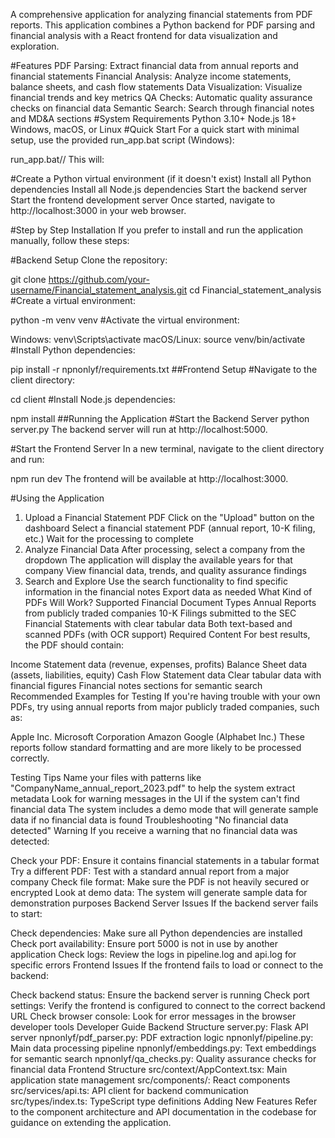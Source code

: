 A comprehensive application for analyzing financial statements from PDF reports. This application combines a Python backend for PDF parsing and financial analysis with a React frontend for data visualization and exploration.

#Features
PDF Parsing: Extract financial data from annual reports and financial statements
Financial Analysis: Analyze income statements, balance sheets, and cash flow statements
Data Visualization: Visualize financial trends and key metrics
QA Checks: Automatic quality assurance checks on financial data
Semantic Search: Search through financial notes and MD&A sections
#System Requirements
Python 3.10+
Node.js 18+
Windows, macOS, or Linux
#Quick Start
For a quick start with minimal setup, use the provided run_app.bat script (Windows):

run_app.bat//
This will:

#Create a Python virtual environment (if it doesn't exist)
Install all Python dependencies
Install all Node.js dependencies
Start the backend server
Start the frontend development server
Once started, navigate to http://localhost:3000 in your web browser.

#Step by Step Installation
If you prefer to install and run the application manually, follow these steps:

#Backend Setup
Clone the repository:

git clone https://github.com/your-username/Financial_statement_analysis.git
cd Financial_statement_analysis
#Create a virtual environment:

python -m venv venv
#Activate the virtual environment:

Windows:
venv\Scripts\activate
macOS/Linux:
source venv/bin/activate
#Install Python dependencies:

pip install -r npnonlyf/requirements.txt
##Frontend Setup
#Navigate to the client directory:

cd client
#Install Node.js dependencies:

npm install
##Running the Application
#Start the Backend Server
python server.py
The backend server will run at http://localhost:5000.

#Start the Frontend Server
In a new terminal, navigate to the client directory and run:

npm run dev
The frontend will be available at http://localhost:3000.

#Using the Application
1. Upload a Financial Statement PDF
Click on the "Upload" button on the dashboard
Select a financial statement PDF (annual report, 10-K filing, etc.)
Wait for the processing to complete
2. Analyze Financial Data
After processing, select a company from the dropdown
The application will display the available years for that company
View financial data, trends, and quality assurance findings
3. Search and Explore
Use the search functionality to find specific information in the financial notes
Export data as needed
What Kind of PDFs Will Work?
Supported Financial Document Types
Annual Reports from publicly traded companies
10-K Filings submitted to the SEC
Financial Statements with clear tabular data
Both text-based and scanned PDFs (with OCR support)
Required Content
For best results, the PDF should contain:

Income Statement data (revenue, expenses, profits)
Balance Sheet data (assets, liabilities, equity)
Cash Flow Statement data
Clear tabular data with financial figures
Financial notes sections for semantic search
Recommended Examples for Testing
If you're having trouble with your own PDFs, try using annual reports from major publicly traded companies, such as:

Apple Inc.
Microsoft Corporation
Amazon
Google (Alphabet Inc.)
These reports follow standard formatting and are more likely to be processed correctly.

Testing Tips
Name your files with patterns like "CompanyName_annual_report_2023.pdf" to help the system extract metadata
Look for warning messages in the UI if the system can't find financial data
The system includes a demo mode that will generate sample data if no financial data is found
Troubleshooting
"No financial data detected" Warning
If you receive a warning that no financial data was detected:

Check your PDF: Ensure it contains financial statements in a tabular format
Try a different PDF: Test with a standard annual report from a major company
Check file format: Make sure the PDF is not heavily secured or encrypted
Look at demo data: The system will generate sample data for demonstration purposes
Backend Server Issues
If the backend server fails to start:

Check dependencies: Make sure all Python dependencies are installed
Check port availability: Ensure port 5000 is not in use by another application
Check logs: Review the logs in pipeline.log and api.log for specific errors
Frontend Issues
If the frontend fails to load or connect to the backend:

Check backend status: Ensure the backend server is running
Check port settings: Verify the frontend is configured to connect to the correct backend URL
Check browser console: Look for error messages in the browser developer tools
Developer Guide
Backend Structure
server.py: Flask API server
npnonlyf/pdf_parser.py: PDF extraction logic
npnonlyf/pipeline.py: Main data processing pipeline
npnonlyf/embeddings.py: Text embeddings for semantic search
npnonlyf/qa_checks.py: Quality assurance checks for financial data
Frontend Structure
src/context/AppContext.tsx: Main application state management
src/components/: React components
src/services/api.ts: API client for backend communication
src/types/index.ts: TypeScript type definitions
Adding New Features
Refer to the component architecture and API documentation in the codebase for guidance on extending the application.
